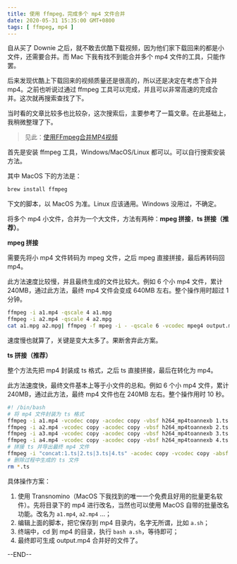 ```yaml
---
title: 使用 ffmpeg，完成多个 mp4 文件合并
date: 2020-05-31 15:35:00 GMT+0800
tags: [ ffmpeg, mp4 ]
---
```


自从买了 Downie 之后，就不敢去优酷下载视频，因为他们家下载回来的都是小文件，还需要合并。而 Mac 下我有找不到能合并多个 mp4 文件的工具，只能作罢。

后来发现优酷上下载回来的视频质量还是很高的，所以还是决定在考虑下合并 mp4。之前也听说过通过 ffmpeg 工具可以完成，并且可以非常高速的完成合并。这次就再搜索查找了下。

<!-- truncate -->

当时看的文章比较多也比较杂，这次搜索后，主要参考了一篇文章。在此基础上，我稍微整理了下。

> 见此：[使用FFmpeg合并MP4视频](https://blog.csdn.net/u010764910/article/details/79821361)

首先是安装 ffmpeg 工具，Windows/MacOS/Linux 都可以。可以自行搜索安装方法。

其中 MacOS 下的方法是：

```bash
brew install ffmpeg
```

下文的脚本，以 MacOS 为准。Linux 应该通用。Windows 没用过，不确定。

将多个 mp4 小文件，合并为一个大文件，方法有两种：**mpeg 拼接**，**ts 拼接（推荐）**。

**mpeg 拼接**

需要先将小 mp4 文件转码为 mpeg 文件，之后 mpeg 直接拼接，最后再转码回 mp4。

此方法速度比较慢，并且最终生成的文件比较大。例如 6 个小 mp4 文件，累计 240MB，通过此方法，最终 mp4 文件会变成 640MB 左右。整个操作用时超过 1 分钟。

```bash
ffmpeg -i a1.mp4 -qscale 4 a1.mpg
ffmpeg -i a2.mp4 -qscale 4 a2.mpg
cat a1.mpg a2.mpg| ffmpeg -f mpeg -i - -qscale 6 -vcodec mpeg4 output.mp4
```

速度慢也就算了，关键是变大太多了。果断舍弃此方案。

**ts 拼接（推荐）**

整个方法先把 mp4 封装成 ts 格式，之后 ts 直接拼接，最后在转化为 mp4。

此方法速度快，最终文件基本上等于小文件的总和。例如 6 个小 mp4 文件，累计 240MB，通过此方法，最终 mp4 文件也在 240MB 左右。整个操作用时 10 秒。

```bash
#! /bin/bash
# 将 mp4 文件封装为 ts 格式
ffmpeg -i a1.mp4 -vcodec copy -acodec copy -vbsf h264_mp4toannexb 1.ts
ffmpeg -i a2.mp4 -vcodec copy -acodec copy -vbsf h264_mp4toannexb 2.ts
ffmpeg -i a3.mp4 -vcodec copy -acodec copy -vbsf h264_mp4toannexb 3.ts
ffmpeg -i a4.mp4 -vcodec copy -acodec copy -vbsf h264_mp4toannexb 4.ts
# 拼接 ts 并导出最终 mp4 文件
ffmpeg -i "concat:1.ts|2.ts|3.ts|4.ts" -acodec copy -vcodec copy -absf aac_adtstoasc output.mp4
# 删除过程中生成的 ts 文件
rm *.ts
```

具体操作方案：

1. 使用 Transnomino（MacOS 下我找到的唯一一个免费且好用的批量更名软件）。先将目录下的 mp4 进行改名，当然也可以使用 MacOS 自带的批量改名功能。改名为 `a1.mp4`, `a2.mp4` ...；
2. 编辑上面的脚本，把它保存到 mp4 目录内，名字无所谓，比如 `a.sh`；
3. 终端中，cd 到 mp4 的目录，执行 `bash a.sh`，等待即可；
4. 最终即可生成 output.mp4 合并好的文件了。

--END--
